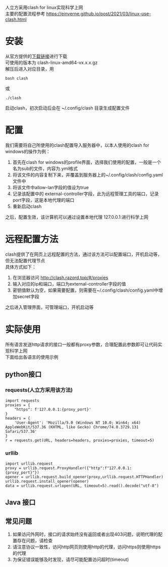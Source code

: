<!--
 * @Author: your name
 * @Date: 2021-06-24 11:41:55
 * @LastEditTime: 2021-06-24 12:46:11
 * @LastEditors: Please set LastEditors
 * @Description: In User Settings Edit
 * @FilePath: /PCube3.0/文档/环境配置相关/科学上网策略.md
-->
人立方采用clash for linux实现科学上网  
主要的配置流程参考 https://einverne.github.io/post/2021/03/linux-use-clash.html

# 安装
从官方提供的[下载链接](https://github.com/Dreamacro/clash/releases)进行下载  
可使用的版本为 clash-linux-amd64-vx.x.x.gz  
解压后进入对应目录，用  
```
bash clash
```
或
```
./clash
```
启动clash，初次启动后会在 ~/.config/clash 目录生成配置文件

# 配置
我们需要将自己所使用的clash配置导入服务器中，以本人使用的clash for windows的操作为例：  
1. 首先在clash for windows的profile界面，选择我们使用的配置，一般是一个名为sub的文件，内容为.yml格式
2. 将该文件的内容复制下来，并覆盖到服务器上的~/.config/clash/config.yaml文件中
3. 将该文件中allow-lan字段的值设为true
4. 记录该配置中的 external-controller字段，此为远程管理工具的端口，记录port字段，这是本地代理的端口
5. 重新启动clash

之后，配置生效，该计算机可以通过设置本地代理 127.0.0.1:<port>进行科学上网

# 远程配置方法
clash提供了在网页上远程配置的方法，通过该方法可以配置端口，开机启动等，但无法配置代理节点  
具体方式如下：
1. 在浏览器访问 http://clash.razord.top/#/proxies
2. 输入对应的ip和端口，端口为external-controller字段的值
3. 密钥值默认为空，如果需要配置，则需要在~/.config/clash/config.yaml中增加secret字段

之后进入管理界面，可管理端口，开机启动等

# 实际使用
所有语言发送http请求的接口一般都有proxy参数，合理配置此参数即可让代码实现科学上网  
下面给出各语言的使用示例
## python接口
### requests(人立方采用该方法)
```
import requests
proxies = {
    "https": f'127.0.0.1:{proxy_port}'
}
headers = {
    'User-Agent': 'Mozilla/5.0 (Windows NT 10.0; Win64; x64) AppleWebKit/537.36 (KHTML, like Gecko) Chrome/74.0.3729.131 Safari/537.36'
}
r = requests.get(URL, headers=headers, proxies=proxies, timeout=5)
```
### urllib
```
import urllib.request
proxy = urllib.request.ProxyHandler({"http":f"127.0.0.1:{proxy_port}"})
opener = urllib.request.build_opener(proxy,urllib.request.HTTPHandler)
urllib.request.install_opener(opener)
data = urllib.request.urlopen(URL, timeout=5).read().decode("utf-8")
```
## Java 接口

## 常见问题
1. 如果访问外网时，接口的请求始终没有返回或者出现403问题，说明代理的配置存在问题，请检查
2. 请注意协议一致性，访问http网页则使用http的代理，访问https则使用https的代理
3. 为保证错误能够及时发现，请尽可能配置访问超时(timeout)